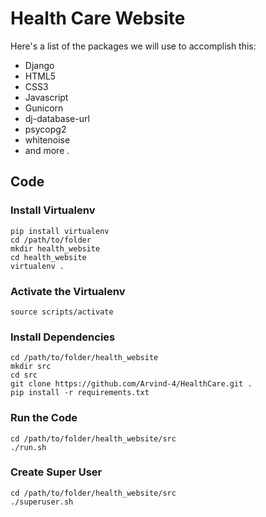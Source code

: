 # Health Care Website

Here's a list of the packages we will use to accomplish this:

-   Django
-   HTML5
-   CSS3
-   Javascript
-   Gunicorn
-   dj-database-url
-   psycopg2
-   whitenoise
-   and more .

## Code 

### Install Virtualenv 
```
pip install virtualenv
cd /path/to/folder
mkdir health_website
cd health_website
virtualenv .
```
### Activate the Virtualenv
```
source scripts/activate
```
### Install Dependencies
```
cd /path/to/folder/health_website
mkdir src
cd src 
git clone https://github.com/Arvind-4/HealthCare.git .
pip install -r requirements.txt
```
### Run the Code
```
cd /path/to/folder/health_website/src
./run.sh
```
### Create Super User
```
cd /path/to/folder/health_website/src
./superuser.sh
```
